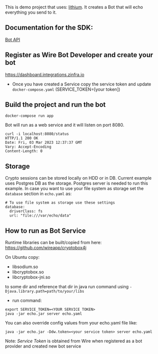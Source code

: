 This is demo project that uses: [lithium](https://github.com/wireapp/lithium). 
It creates a Bot that will echo everything you send to it.

## Documentation for the SDK:
[Bot API](https://github.com/wireapp/lithium/wiki)

## Register as Wire Bot Developer and create your bot 
https://dashboard.integrations.zinfra.io
- Once you have created a Service copy the service token and update `docker-compose.yaml` (SERVICE_TOKEN=[your token])

## Build the project and run the bot
```
docker-compose run app
```

Bot will run as a web service and it will listen on port 8080.
```
curl -i localhost:8080/status
HTTP/1.1 200 OK
Date: Fri, 03 Mar 2023 12:37:37 GMT
Vary: Accept-Encoding
Content-Length: 0
```
## Storage
 Crypto sessions can be stored locally on HDD or in DB. Current example uses Postgres DB as the storage. 
 Postgres server is needed to run this example.
 In case you want to use your file system as storage set the `database` section in `echo.yaml` as:

 ```
 # To use file system as storage use these settings
 database:
   driverClass: fs
   url: "file:///var/echo/data"
 ```

## How to run as Bot Service
Runtime libraries can be built/copied from here:
https://github.com/wireapp/cryptobox4j

On Ubuntu copy:
 - libsodium.so
 - libcryptobox.so
 - libcryptobox-jni.so

to some dir and reference that dir in java run command using `-Djava.library.path=path/to/your/libs`

- run command:
```               
export SERVICE_TOKEN=<YOUR SERVICE TOKEN>
java -jar echo.jar server echo.yaml 
```

You can also override config values from your echo.yaml file like:
```
java -jar echo.jar -Ddw.token=<your service token> server echo.yaml 
```     

Note: *Service Token* is obtained from Wire when registered as a bot provider and created new bot service